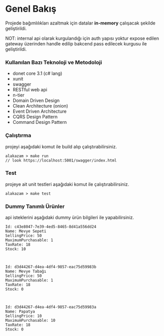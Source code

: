 
# Genel Bakış

Projede bağımlılıkları azaltmak için datalar **in-memory** çalışacak şekilde geliştirildi.

NOT: internal api olarak kurgulandığı için auth yapısı yoktur expose edilen gateway üzerinden handle edilip bakcend pass edilecek kurgusu ile geliştirildi.



### Kullanılan Bazı Teknoloji ve Metodoloji

 - donet core 3.1 (c# lang)
 - xunit
 - swagger
 - RESTful web api
 - n-tier 
 - Domain Driven Design
 - Clean Architecture (onion)
 - Event Driven Architecture
 - CQRS Design Pattern
 - Command Design Pattern

### Çalıştırma
projeyi aşağıdaki komut ile build alıp çalıştırabilirsiniz.

    alakazam > make run 
    // look https://localhost:5001/swagger/index.html

### Test
projeye ait unit testleri aşağıdaki komut ile çalıştırabilirsiniz.

    alakazam > make test

  

### Dummy Tanımlı Ürünler

api isteklerini aşağıdaki dummy ürün bilgileri ile yapabilirsiniz.

  
  

    Id: c43e8047-7e39-4ed5-8465-8d41a556dd24
    Name: Mevye Sepeti
    SellingPrice: 50
    MaximumPurchasable: 1
    TaxRate: 18
    Stock: 10

 

    Id: d3d44267-d4ea-4df4-9857-eac75d59983b
    Name: Mevye Tabağı
    SellingPrice: 50
    MaximumPurchasable: 1
    TaxRate: 18
    Stock: 0

  

    Id: d3d44267-d4ea-4df4-9857-eac75d59983a
    Name: Papatya
    SellingPrice: 10
    MaximumPurchasable: 10
    TaxRate: 18
    Stock: 0
